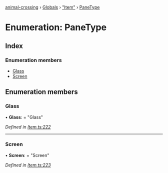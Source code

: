 [animal-crossing](../README.md) › [Globals](../globals.md) › ["Item"](../modules/_item_.md) › [PaneType](_item_.panetype.md)

# Enumeration: PaneType

## Index

### Enumeration members

* [Glass](_item_.panetype.md#glass)
* [Screen](_item_.panetype.md#screen)

## Enumeration members

###  Glass

• **Glass**: = "Glass"

*Defined in [Item.ts:222](https://github.com/Norviah/animal-crossing/blob/fc7c924/module/types/Item.ts#L222)*

___

###  Screen

• **Screen**: = "Screen"

*Defined in [Item.ts:223](https://github.com/Norviah/animal-crossing/blob/fc7c924/module/types/Item.ts#L223)*
